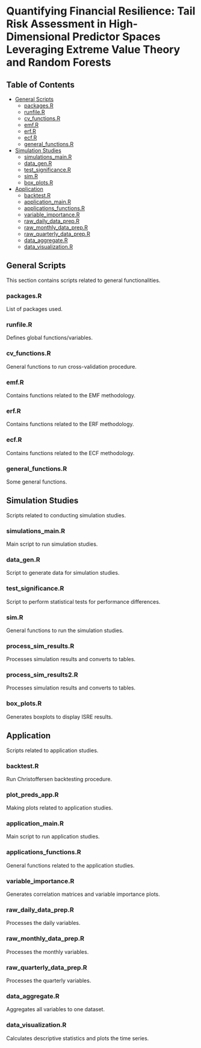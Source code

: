 # Quantifying Financial Resilience: Tail Risk Assessment in High-Dimensional Predictor Spaces Leveraging Extreme Value Theory and Random Forests

## Table of Contents
- [General Scripts](#general-scripts)
  - [packages.R](#packagesr)
  - [runfile.R](#runfiler)
  - [cv_functions.R](#cv_functionsr)
  - [emf.R](#emfr)
  - [erf.R](#erfr)
  - [ecf.R](#ecfr)
  - [general_functions.R](#general_functionsr)
- [Simulation Studies](#simulation-studies)
  - [simulations_main.R](#simulations_mainr)
  - [data_gen.R](#datagenr)
  - [test_significance.R](#test_significancer)
  - [sim.R](#simr)
  - [box_plots.R](#box_plotsr)
- [Application](#application)
  - [backtest.R](#backtestr)
  - [application_main.R](#application_mainr)
  - [applications_functions.R](#applications_functionsr)
  - [variable_importance.R](#variable_importancer)
  - [raw_daily_data_prep.R](#raw_daily_data_prepr)
  - [raw_monthly_data_prep.R](#raw_monthly_data_prepr)
  - [raw_quarterly_data_prep.R](#raw_quarterly_data_prepr)
  - [data_aggregate.R](#data_aggregater)
  - [data_visualization.R](#data_visualizationr)

## General Scripts
This section contains scripts related to general functionalities.

### packages.R
List of packages used.

### runfile.R
Defines global functions/variables.

### cv_functions.R
General functions to run cross-validation procedure.

### emf.R
Contains functions related to the EMF methodology.

### erf.R
Contains functions related to the ERF methodology.

### ecf.R
Contains functions related to the ECF methodology.

### general_functions.R
Some general functions.

## Simulation Studies
Scripts related to conducting simulation studies.

### simulations_main.R
Main script to run simulation studies.

### data_gen.R
Script to generate data for simulation studies.

### test_significance.R
Script to perform statistical tests for performance differences.

### sim.R
General functions to run the simulation studies.

### process_sim_results.R
Processes simulation results and converts to tables.

### process_sim_results2.R
Processes simulation results and converts to tables.

### box_plots.R
Generates boxplots to display ISRE results.

## Application
Scripts related to application studies.

### backtest.R
Run Christoffersen backtesting procedure.

### plot_preds_app.R
Making plots related to application studies.

### application_main.R
Main script to run application studies.

### applications_functions.R
General functions related to the application studies.

### variable_importance.R
Generates correlation matrices and variable importance plots.

### raw_daily_data_prep.R
Processes the daily variables.

### raw_monthly_data_prep.R
Processes the monthly variables.

### raw_quarterly_data_prep.R
Processes the quarterly variables.

### data_aggregate.R
Aggregates all variables to one dataset.

### data_visualization.R
Calculates descriptive statistics and plots the time series.
